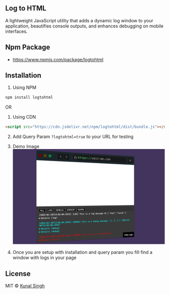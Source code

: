 ## Log to HTML

A lightweight JavaScript utility that adds a dynamic log window to your application, beautifies console outputs, and enhances debugging on mobile interfaces. 

## Npm Package

- https://www.npmjs.com/package/logtohtml

## Installation

1. Using NPM

```bash
npm install logtohtml
```

OR 

1. Using CDN

```html
<script src="https://cdn.jsdelivr.net/npm/logtohtml/dist/bundle.js"></script>
```

2. Add Query Param `?logtohtml=true` to your URL for testing

3. Demo Image
![Demo Image](./assets/demo.png)

4. Once you are setup with installation and query param you fill find a window with logs in your page

## License

MIT © [Kunal Singh](https://singhkunal2050.dev)